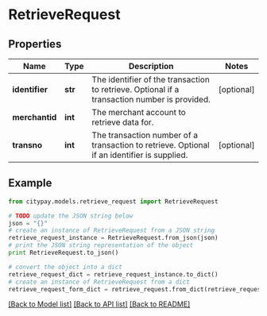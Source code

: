 # RetrieveRequest


## Properties

Name | Type | Description | Notes
------------ | ------------- | ------------- | -------------
**identifier** | **str** | The identifier of the transaction to retrieve. Optional if a transaction number is provided. | [optional] 
**merchantid** | **int** | The merchant account to retrieve data for. | 
**transno** | **int** | The transaction number of a transaction to retrieve. Optional if an identifier is supplied. | [optional] 

## Example

```python
from citypay.models.retrieve_request import RetrieveRequest

# TODO update the JSON string below
json = "{}"
# create an instance of RetrieveRequest from a JSON string
retrieve_request_instance = RetrieveRequest.from_json(json)
# print the JSON string representation of the object
print RetrieveRequest.to_json()

# convert the object into a dict
retrieve_request_dict = retrieve_request_instance.to_dict()
# create an instance of RetrieveRequest from a dict
retrieve_request_form_dict = retrieve_request.from_dict(retrieve_request_dict)
```
[[Back to Model list]](../README.md#documentation-for-models) [[Back to API list]](../README.md#documentation-for-api-endpoints) [[Back to README]](../README.md)


